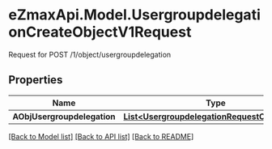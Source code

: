 # eZmaxApi.Model.UsergroupdelegationCreateObjectV1Request
Request for POST /1/object/usergroupdelegation

## Properties

Name | Type | Description | Notes
------------ | ------------- | ------------- | -------------
**AObjUsergroupdelegation** | [**List&lt;UsergroupdelegationRequestCompound&gt;**](UsergroupdelegationRequestCompound.md) |  | 

[[Back to Model list]](../README.md#documentation-for-models) [[Back to API list]](../README.md#documentation-for-api-endpoints) [[Back to README]](../README.md)

